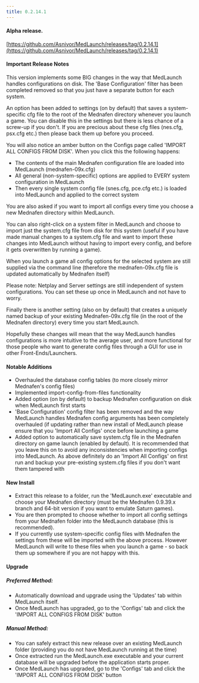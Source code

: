 ```yaml
---
title: 0.2.14.1
---
```


#### Alpha release.
[https://github.com/Asnivor/MedLaunch/releases/tag/0.2.14.1](https://github.com/Asnivor/MedLaunch/releases/tag/0.2.14.1)

#### Important Release Notes
This version implements some BIG changes in the way that MedLaunch handles configurations on disk. The 'Base Configuration' filter has been completed removed so that you just have a separate button for each system.

An option has been added to settings (on by default) that saves a system-specific cfg file to the root of the Mednafen directory whenever you launch a game. You can disable this in the settings but there is less chance of a screw-up if you don't. If you are precious about these cfg files (nes.cfg, psx.cfg etc.) then please back them up before you proceed.

You will also notice an amber button on the Configs page called 'IMPORT ALL CONFIGS FROM DISK'. When you click this the following happens:

* The contents of the main Mednafen configuration file are loaded into MedLaunch (mednafen-09x.cfg)
* All general (non-system-specific) options are applied to EVERY system configuration in MedLaunch
* Then every single system config file (snes.cfg, pce.cfg etc.) is loaded into MedLaunch and applied to the correct system

You are also asked if you want to import all configs every time you choose a new Mednafen directory within MedLaunch.

You can also right-click on a system filter in MedLaunch and choose to import just the system.cfg file from disk for this system (useful if you have made manual changes to a system.cfg file and want to import these changes into MedLaunch without having to import every config, and before it gets overwritten by running a game).

When you launch a game all config options for the selected system are still supplied via the command line (therefore the mednafen-09x.cfg file is updated automatically by Mednafen itself)

Please note: Netplay and Server settings are still independent of system configurations. You can set these up once in MedLaunch and not have to worry.

Finally there is another setting (also on by default) that creates a uniquely named backup of your existing Mednafen-09x.cfg file (in the root of the Mednafen directory) every time you start MedLaunch.

Hopefully these changes will mean that the way MedLaunch handles configurations is more intuitive to the average user, and more functional for those people who want to generate config files through a GUI for use in other Front-Ends/Launchers.

#### Notable Additions
* Overhauled the database config tables (to more closely mirror Mednafen's config files)
* Implemented import-config-from-files functionality
* Added option (on by default) to backup Mednafen configuration on disk when MedLaunch first starts
* 'Base Configuration' config filter has been removed and the way MedLaunch handles Mednafen config arguments has been completely overhauled (if updating rather than new install of MedLaunch please ensure that you 'Import All Configs' once before launching a game
* Added option to automatically save system.cfg file in the Mednafen directory on game launch (enabled by default). It is recommended that you leave this on to avoid any inconsistencies when importing configs into MedLaunch. As above definitely do an 'Import All Configs' on first run and backup your pre-existing system.cfg files if you don't want them tampered with

#### New Install
* Extract this release to a folder, run the 'MedLaunch.exe' executable and choose your Mednafen directory (must be the Mednafen 0.9.39.x branch and 64-bit version if you want to emulate Saturn games). 
* You are then prompted to choose whether to import all config settings from your Mednafen folder into the MedLaunch database (this is recommended).
* If you currently use system-specific config files with Mednafen the settings from these will be imported with the above process. However MedLaunch will write to these files when you launch a game - so back them up somewhere if you are not happy with this.

#### Upgrade
##### Preferred Method: 
* Automatically download and upgrade using the 'Updates' tab within MedLaunch itself.
* Once MedLaunch has upgraded, go to the 'Configs' tab and click the 'IMPORT ALL CONFIGS FROM DISK' button

##### Manual Method: 
* You can safely extract this new release over an existing MedLaunch folder (providing you do not have MedLaunch running at the time) 
* Once extracted run the MedLaunch.exe executable and your current database will be upgraded before the application starts proper.
* Once MedLaunch has upgraded, go to the 'Configs' tab and click the 'IMPORT ALL CONFIGS FROM DISK' button